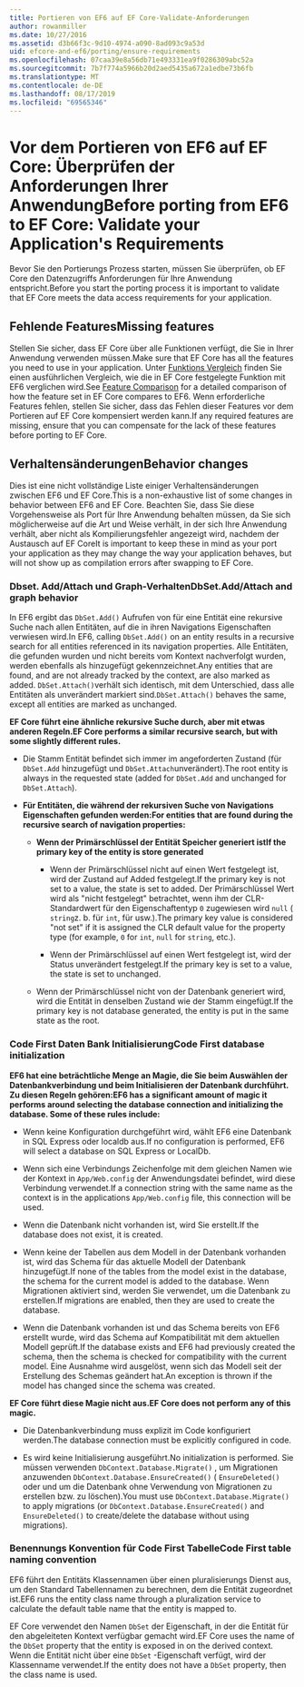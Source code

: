 ```yaml
---
title: Portieren von EF6 auf EF Core-Validate-Anforderungen
author: rowanmiller
ms.date: 10/27/2016
ms.assetid: d3b66f3c-9d10-4974-a090-8ad093c9a53d
uid: efcore-and-ef6/porting/ensure-requirements
ms.openlocfilehash: 07caa39e8a56db71e493331ea9f0286309abc52a
ms.sourcegitcommit: 7b7f774a5966b20d2aed5435a672a1edbe73b6fb
ms.translationtype: MT
ms.contentlocale: de-DE
ms.lasthandoff: 08/17/2019
ms.locfileid: "69565346"
---
```

# <a name="before-porting-from-ef6-to-ef-core-validate-your-applications-requirements"></a><span data-ttu-id="6c42c-102">Vor dem Portieren von EF6 auf EF Core: Überprüfen der Anforderungen Ihrer Anwendung</span><span class="sxs-lookup"><span data-stu-id="6c42c-102">Before porting from EF6 to EF Core: Validate your Application's Requirements</span></span>

<span data-ttu-id="6c42c-103">Bevor Sie den Portierungs Prozess starten, müssen Sie überprüfen, ob EF Core den Datenzugriffs Anforderungen für Ihre Anwendung entspricht.</span><span class="sxs-lookup"><span data-stu-id="6c42c-103">Before you start the porting process it is important to validate that EF Core meets the data access requirements for your application.</span></span>

## <a name="missing-features"></a><span data-ttu-id="6c42c-104">Fehlende Features</span><span class="sxs-lookup"><span data-stu-id="6c42c-104">Missing features</span></span>

<span data-ttu-id="6c42c-105">Stellen Sie sicher, dass EF Core über alle Funktionen verfügt, die Sie in Ihrer Anwendung verwenden müssen.</span><span class="sxs-lookup"><span data-stu-id="6c42c-105">Make sure that EF Core has all the features you need to use in your application.</span></span> <span data-ttu-id="6c42c-106">Unter [Funktions Vergleich](../features.md) finden Sie einen ausführlichen Vergleich, wie die in EF Core festgelegte Funktion mit EF6 verglichen wird.</span><span class="sxs-lookup"><span data-stu-id="6c42c-106">See [Feature Comparison](../features.md) for a detailed comparison of how the feature set in EF Core compares to EF6.</span></span> <span data-ttu-id="6c42c-107">Wenn erforderliche Features fehlen, stellen Sie sicher, dass das Fehlen dieser Features vor dem Portieren auf EF Core kompensiert werden kann.</span><span class="sxs-lookup"><span data-stu-id="6c42c-107">If any required features are missing, ensure that you can compensate for the lack of these features before porting to EF Core.</span></span>

## <a name="behavior-changes"></a><span data-ttu-id="6c42c-108">Verhaltensänderungen</span><span class="sxs-lookup"><span data-stu-id="6c42c-108">Behavior changes</span></span>

<span data-ttu-id="6c42c-109">Dies ist eine nicht vollständige Liste einiger Verhaltensänderungen zwischen EF6 und EF Core.</span><span class="sxs-lookup"><span data-stu-id="6c42c-109">This is a non-exhaustive list of some changes in behavior between EF6 and EF Core.</span></span> <span data-ttu-id="6c42c-110">Beachten Sie, dass Sie diese Vorgehensweise als Port für Ihre Anwendung behalten müssen, da Sie sich möglicherweise auf die Art und Weise verhält, in der sich Ihre Anwendung verhält, aber nicht als Kompilierungsfehler angezeigt wird, nachdem der Austausch auf EF Core</span><span class="sxs-lookup"><span data-stu-id="6c42c-110">It is important to keep these in mind as your port your application as they may change the way your application behaves, but will not show up as compilation errors after swapping to EF Core.</span></span>

### <a name="dbsetaddattach-and-graph-behavior"></a><span data-ttu-id="6c42c-111">Dbset. Add/Attach und Graph-Verhalten</span><span class="sxs-lookup"><span data-stu-id="6c42c-111">DbSet.Add/Attach and graph behavior</span></span>

<span data-ttu-id="6c42c-112">In EF6 ergibt das `DbSet.Add()` Aufrufen von für eine Entität eine rekursive Suche nach allen Entitäten, auf die in ihren Navigations Eigenschaften verwiesen wird.</span><span class="sxs-lookup"><span data-stu-id="6c42c-112">In EF6, calling `DbSet.Add()` on an entity results in a recursive search for all entities referenced in its navigation properties.</span></span> <span data-ttu-id="6c42c-113">Alle Entitäten, die gefunden wurden und nicht bereits vom Kontext nachverfolgt wurden, werden ebenfalls als hinzugefügt gekennzeichnet.</span><span class="sxs-lookup"><span data-stu-id="6c42c-113">Any entities that are found, and are not already tracked by the context, are also marked as added.</span></span> <span data-ttu-id="6c42c-114">`DbSet.Attach()`verhält sich identisch, mit dem Unterschied, dass alle Entitäten als unverändert markiert sind.</span><span class="sxs-lookup"><span data-stu-id="6c42c-114">`DbSet.Attach()` behaves the same, except all entities are marked as unchanged.</span></span>

<span data-ttu-id="6c42c-115">**EF Core führt eine ähnliche rekursive Suche durch, aber mit etwas anderen Regeln.**</span><span class="sxs-lookup"><span data-stu-id="6c42c-115">**EF Core performs a similar recursive search, but with some slightly different rules.**</span></span>

*  <span data-ttu-id="6c42c-116">Die Stamm Entität befindet sich immer im angeforderten Zustand (für `DbSet.Add` hinzugefügt und `DbSet.Attach`unverändert).</span><span class="sxs-lookup"><span data-stu-id="6c42c-116">The root entity is always in the requested state (added for `DbSet.Add` and unchanged for `DbSet.Attach`).</span></span>

*  <span data-ttu-id="6c42c-117">**Für Entitäten, die während der rekursiven Suche von Navigations Eigenschaften gefunden werden:**</span><span class="sxs-lookup"><span data-stu-id="6c42c-117">**For entities that are found during the recursive search of navigation properties:**</span></span>

    *  <span data-ttu-id="6c42c-118">**Wenn der Primärschlüssel der Entität Speicher generiert ist**</span><span class="sxs-lookup"><span data-stu-id="6c42c-118">**If the primary key of the entity is store generated**</span></span>

        * <span data-ttu-id="6c42c-119">Wenn der Primärschlüssel nicht auf einen Wert festgelegt ist, wird der Zustand auf Added festgelegt.</span><span class="sxs-lookup"><span data-stu-id="6c42c-119">If the primary key is not set to a value, the state is set to added.</span></span> <span data-ttu-id="6c42c-120">Der Primärschlüssel Wert wird als "nicht festgelegt" betrachtet, wenn ihm der CLR-Standardwert für den Eigenschaftentyp `0` zugewiesen wird `null` ( `string`z. b. für `int`, für usw.).</span><span class="sxs-lookup"><span data-stu-id="6c42c-120">The primary key value is considered "not set" if it is assigned the CLR default value for the property type (for example, `0` for `int`, `null` for `string`, etc.).</span></span>

        * <span data-ttu-id="6c42c-121">Wenn der Primärschlüssel auf einen Wert festgelegt ist, wird der Status unverändert festgelegt.</span><span class="sxs-lookup"><span data-stu-id="6c42c-121">If the primary key is set to a value, the state is set to unchanged.</span></span>

    *  <span data-ttu-id="6c42c-122">Wenn der Primärschlüssel nicht von der Datenbank generiert wird, wird die Entität in denselben Zustand wie der Stamm eingefügt.</span><span class="sxs-lookup"><span data-stu-id="6c42c-122">If the primary key is not database generated, the entity is put in the same state as the root.</span></span>

### <a name="code-first-database-initialization"></a><span data-ttu-id="6c42c-123">Code First Daten Bank Initialisierung</span><span class="sxs-lookup"><span data-stu-id="6c42c-123">Code First database initialization</span></span>

<span data-ttu-id="6c42c-124">**EF6 hat eine beträchtliche Menge an Magie, die Sie beim Auswählen der Datenbankverbindung und beim Initialisieren der Datenbank durchführt. Zu diesen Regeln gehören:**</span><span class="sxs-lookup"><span data-stu-id="6c42c-124">**EF6 has a significant amount of magic it performs around selecting the database connection and initializing the database. Some of these rules include:**</span></span>

* <span data-ttu-id="6c42c-125">Wenn keine Konfiguration durchgeführt wird, wählt EF6 eine Datenbank in SQL Express oder localdb aus.</span><span class="sxs-lookup"><span data-stu-id="6c42c-125">If no configuration is performed, EF6 will select a database on SQL Express or LocalDb.</span></span>

* <span data-ttu-id="6c42c-126">Wenn sich eine Verbindungs Zeichenfolge mit dem gleichen Namen wie der Kontext in `App/Web.config` der Anwendungsdatei befindet, wird diese Verbindung verwendet.</span><span class="sxs-lookup"><span data-stu-id="6c42c-126">If a connection string with the same name as the context is in the applications `App/Web.config` file, this connection will be used.</span></span>

* <span data-ttu-id="6c42c-127">Wenn die Datenbank nicht vorhanden ist, wird Sie erstellt.</span><span class="sxs-lookup"><span data-stu-id="6c42c-127">If the database does not exist, it is created.</span></span>

* <span data-ttu-id="6c42c-128">Wenn keine der Tabellen aus dem Modell in der Datenbank vorhanden ist, wird das Schema für das aktuelle Modell der Datenbank hinzugefügt.</span><span class="sxs-lookup"><span data-stu-id="6c42c-128">If none of the tables from the model exist in the database, the schema for the current model is added to the database.</span></span> <span data-ttu-id="6c42c-129">Wenn Migrationen aktiviert sind, werden Sie verwendet, um die Datenbank zu erstellen.</span><span class="sxs-lookup"><span data-stu-id="6c42c-129">If migrations are enabled, then they are used to create the database.</span></span>

* <span data-ttu-id="6c42c-130">Wenn die Datenbank vorhanden ist und das Schema bereits von EF6 erstellt wurde, wird das Schema auf Kompatibilität mit dem aktuellen Modell geprüft.</span><span class="sxs-lookup"><span data-stu-id="6c42c-130">If the database exists and EF6 had previously created the schema, then the schema is checked for compatibility with the current model.</span></span> <span data-ttu-id="6c42c-131">Eine Ausnahme wird ausgelöst, wenn sich das Modell seit der Erstellung des Schemas geändert hat.</span><span class="sxs-lookup"><span data-stu-id="6c42c-131">An exception is thrown if the model has changed since the schema was created.</span></span>

<span data-ttu-id="6c42c-132">**EF Core führt diese Magie nicht aus.**</span><span class="sxs-lookup"><span data-stu-id="6c42c-132">**EF Core does not perform any of this magic.**</span></span>

* <span data-ttu-id="6c42c-133">Die Datenbankverbindung muss explizit im Code konfiguriert werden.</span><span class="sxs-lookup"><span data-stu-id="6c42c-133">The database connection must be explicitly configured in code.</span></span>

* <span data-ttu-id="6c42c-134">Es wird keine Initialisierung ausgeführt.</span><span class="sxs-lookup"><span data-stu-id="6c42c-134">No initialization is performed.</span></span> <span data-ttu-id="6c42c-135">Sie müssen verwenden `DbContext.Database.Migrate()` , um Migrationen anzuwenden `DbContext.Database.EnsureCreated()` ( `EnsureDeleted()` oder und um die Datenbank ohne Verwendung von Migrationen zu erstellen bzw. zu löschen).</span><span class="sxs-lookup"><span data-stu-id="6c42c-135">You must use `DbContext.Database.Migrate()` to apply migrations (or `DbContext.Database.EnsureCreated()` and `EnsureDeleted()` to create/delete the database without using migrations).</span></span>

### <a name="code-first-table-naming-convention"></a><span data-ttu-id="6c42c-136">Benennungs Konvention für Code First Tabelle</span><span class="sxs-lookup"><span data-stu-id="6c42c-136">Code First table naming convention</span></span>

<span data-ttu-id="6c42c-137">EF6 führt den Entitäts Klassennamen über einen pluralisierungs Dienst aus, um den Standard Tabellennamen zu berechnen, dem die Entität zugeordnet ist.</span><span class="sxs-lookup"><span data-stu-id="6c42c-137">EF6 runs the entity class name through a pluralization service to calculate the default table name that the entity is mapped to.</span></span>

<span data-ttu-id="6c42c-138">EF Core verwendet den Namen `DbSet` der Eigenschaft, in der die Entität für den abgeleiteten Kontext verfügbar gemacht wird.</span><span class="sxs-lookup"><span data-stu-id="6c42c-138">EF Core uses the name of the `DbSet` property that the entity is exposed in on the derived context.</span></span> <span data-ttu-id="6c42c-139">Wenn die Entität nicht über eine `DbSet` -Eigenschaft verfügt, wird der Klassenname verwendet.</span><span class="sxs-lookup"><span data-stu-id="6c42c-139">If the entity does not have a `DbSet` property, then the class name is used.</span></span>
